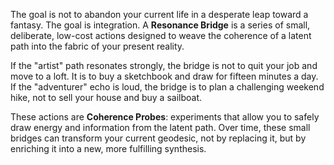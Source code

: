 The goal is not to abandon your current life in a desperate leap toward a fantasy. The goal is integration. A **Resonance Bridge** is a series of small, deliberate, low-cost actions designed to weave the coherence of a latent path into the fabric of your present reality.

If the "artist" path resonates strongly, the bridge is not to quit your job and move to a loft. It is to buy a sketchbook and draw for fifteen minutes a day. If the "adventurer" echo is loud, the bridge is to plan a challenging weekend hike, not to sell your house and buy a sailboat.

These actions are **Coherence Probes**: experiments that allow you to safely draw energy and information from the latent path. Over time, these small bridges can transform your current geodesic, not by replacing it, but by enriching it into a new, more fulfilling synthesis.